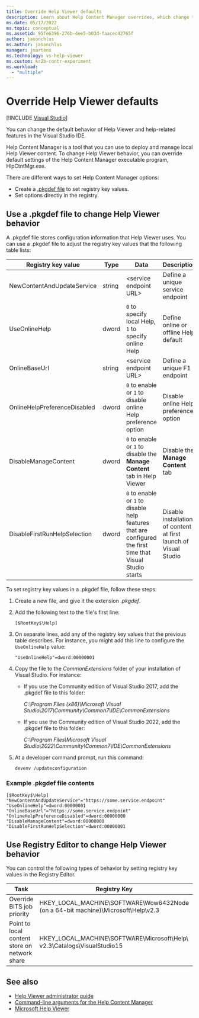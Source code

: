 ```yaml
---
title: Override Help Viewer defaults
description: Learn about Help Content Manager overrides, which change the default behavior of Help Viewer and help-related features in the Visual Studio IDE.
ms.date: 05/17/2022
ms.topic: conceptual
ms.assetid: 95fe6396-276b-4ee5-b03d-faacec42765f
author: jasonchlus
ms.author: jasonchlus
manager: jmartens
ms.technology: vs-help-viewer
ms.custom: kr2b-contr-experiment
ms.workload:
  - "multiple"
---
```

# Override Help Viewer defaults

 [!INCLUDE [Visual Studio](~/includes/applies-to-version/vs-windows-only.md)]

You can change the default behavior of Help Viewer and help-related features in the Visual Studio IDE.

Help Content Manager is a tool that you can use to deploy and manage local Help Viewer content. To change Help Viewer behavior, you can override default settings of the Help Content Manager executable program, HlpCtntMgr.exe.

There are different ways to set Help Content Manager options:

- Create a [.pkgdef file](https://devblogs.microsoft.com/visualstudio/whats-a-pkgdef-and-why/) to set registry key values.
- Set options directly in the registry.

## Use a .pkgdef file to change Help Viewer behavior

A .pkgdef file stores configuration information that Help Viewer uses. You can use a .pkgdef file to adjust the registry key values that the following table lists:

|Registry key value|Type|Data|Description|
|------------------|----|----|-----------|
|NewContentAndUpdateService|string|\<service endpoint URL\>|Define a unique service endpoint|
|UseOnlineHelp|dword|`0` to specify local Help, `1` to specify online Help|Define online or offline Help default|
|OnlineBaseUrl|string|\<service endpoint URL\>|Define a unique F1 endpoint|
|OnlineHelpPreferenceDisabled|dword|`0` to enable or `1` to disable online Help preference option|Disable online Help preference option|
|DisableManageContent|dword|`0` to enable or `1` to disable the **Manage Content** tab in Help Viewer|Disable the **Manage Content** tab|
|DisableFirstRunHelpSelection|dword|`0` to enable or `1` to disable help features that are configured the first time that Visual Studio starts|Disable installation of content at first launch of Visual Studio|

To set registry key values in a .pkgdef file, follow these steps:

1. Create a new file, and give it the extension *.pkgdef*.

1. Add the following text to the file's first line:

   `[$RootKey$\Help]`

1. On separate lines, add any of the registry key values that the previous table describes. For instance, you might add this line to configure the `UseOnlineHelp` value:

   `"UseOnlineHelp"=dword:00000001`

1. Copy the file to the *CommonExtensions* folder of your installation of Visual Studio. For instance:

   - If you use the Community edition of Visual Studio 2017, add the .pkgdef file to this folder:

     *C:\Program Files (x86)\Microsoft Visual Studio\2017\Community\Common7\IDE\CommonExtensions*

   - If you use the Community edition of Visual Studio 2022, add the .pkgdef file to this folder:

     *C:\Program Files\Microsoft Visual Studio\2022\Community\Common7\IDE\CommonExtensions*

1. At a developer command prompt, run this command:

   `devenv /updateconfiguration`

### Example .pkgdef file contents

```pkgdef
[$RootKey$\Help]
"NewContentAndUpdateService"="https://some.service.endpoint"
"UseOnlineHelp"=dword:00000001
"OnlineBaseUrl"="https://some.service.endpoint"
"OnlineHelpPreferenceDisabled"=dword:00000000
"DisableManageContent"=dword:00000000
"DisableFirstRunHelpSelection"=dword:00000001
```

## Use Registry Editor to change Help Viewer behavior

You can control the following types of behavior by setting registry key values in the Registry Editor.

|Task|Registry Key|Value|Data|
|----------|-----|------|----|
|Override BITS job priority|HKEY_LOCAL_MACHINE\SOFTWARE\Wow6432Node (on a 64-bit machine)\Microsoft\Help\v2.3|BITSPriority|**foreground**, **high**, **normal**, or **low**|
|Point to local content store on network share|HKEY_LOCAL_MACHINE\SOFTWARE\Microsoft\Help\ v2.3\Catalogs\VisualStudio15|LocationPath|*ContentStoreNetworkShare*|

## See also

- [Help Viewer administrator guide](../help-viewer/administrator-guide.md)
- [Command-line arguments for the Help Content Manager](../help-viewer/command-line-arguments.md)
- [Microsoft Help Viewer](../help-viewer/overview.md)